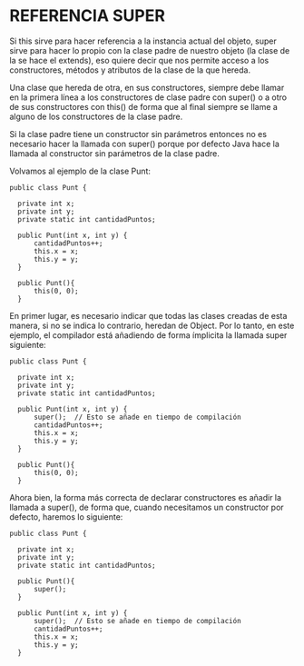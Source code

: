 # REFERENCIA SUPER

Si this sirve para hacer referencia a la instancia actual del objeto, super sirve para hacer lo propio con la clase
padre de nuestro objeto (la clase de la se hace el extends), eso quiere decir que nos permite acceso a los
constructores, métodos y atributos de la clase de la que hereda.

Una clase que hereda de otra, en sus constructores, siempre debe llamar en la primera línea a los
constructores de clase padre con super() o a otro de sus constructores con this() de forma que al final siempre se llame a alguno de los constructores de la clase padre.

Si la clase padre tiene un constructor sin parámetros entonces no es necesario hacer la llamada con super() porque por defecto Java hace la llamada al constructor sin parámetros de la clase padre.

Volvamos al ejemplo de la clase Punt:

    public class Punt {

      private int x; 
      private int y;
      private static int cantidadPuntos;

      public Punt(int x, int y) { 
          cantidadPuntos++;
          this.x = x;
          this.y = y;
      }

      public Punt(){
          this(0, 0);
      } 

En primer lugar, es necesario indicar que todas las clases creadas de esta manera, si no se indica lo contrario,
heredan de Object.
Por lo tanto, en este ejemplo, el compilador está añadiendo de forma ímplicita la llamada super siguiente:

    public class Punt {

      private int x; 
      private int y;
      private static int cantidadPuntos;

      public Punt(int x, int y) { 
          super();  // Esto se añade en tiempo de compilación
          cantidadPuntos++;
          this.x = x;
          this.y = y;
      }

      public Punt(){
          this(0, 0);
      } 

Ahora bien, la forma más correcta de declarar constructores es añadir la llamada a super(), de forma que, cuando
necesitamos un constructor por defecto, haremos lo siguiente:

    public class Punt {

      private int x; 
      private int y;
      private static int cantidadPuntos;

      public Punt(){
          super();
      } 

      public Punt(int x, int y) { 
          super();  // Esto se añade en tiempo de compilación
          cantidadPuntos++;
          this.x = x;
          this.y = y;
      }
